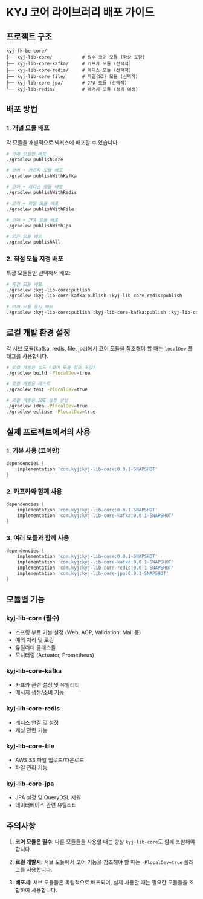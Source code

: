 # KYJ 코어 라이브러리 배포 가이드

## 프로젝트 구조

```
kyj-fk-be-core/
├── kyj-lib-core/           # 필수 코어 모듈 (항상 포함)
├── kyj-lib-core-kafka/     # 카프카 모듈 (선택적)
├── kyj-lib-core-redis/     # 레디스 모듈 (선택적)
├── kyj-lib-core-file/      # 파일(S3) 모듈 (선택적)
├── kyj-lib-core-jpa/       # JPA 모듈 (선택적)
└── kyj-lib-redis/          # 레거시 모듈 (정리 예정)
```

## 배포 방법

### 1. 개별 모듈 배포

각 모듈을 개별적으로 넥서스에 배포할 수 있습니다.

```bash
# 코어 모듈만 배포
./gradlew publishCore

# 코어 + 카프카 모듈 배포
./gradlew publishWithKafka

# 코어 + 레디스 모듈 배포
./gradlew publishWithRedis

# 코어 + 파일 모듈 배포
./gradlew publishWithFile

# 코어 + JPA 모듈 배포
./gradlew publishWithJpa

# 모든 모듈 배포
./gradlew publishAll
```

### 2. 직접 모듈 지정 배포

특정 모듈들만 선택해서 배포:

```bash
# 특정 모듈 배포
./gradlew :kyj-lib-core:publish
./gradlew :kyj-lib-core-kafka:publish :kyj-lib-core-redis:publish

# 여러 모듈 동시 배포
./gradlew :kyj-lib-core:publish :kyj-lib-core-kafka:publish :kyj-lib-core-redis:publish
```

## 로컬 개발 환경 설정

각 서브 모듈(kafka, redis, file, jpa)에서 코어 모듈을 참조해야 할 때는 `localDev` 플래그를 사용합니다.

```bash
# 로컬 개발용 빌드 (코어 모듈 참조 포함)
./gradlew build -PlocalDev=true

# 로컬 개발용 테스트
./gradlew test -PlocalDev=true

# 로컬 개발용 IDE 설정 생성
./gradlew idea -PlocalDev=true
./gradlew eclipse -PlocalDev=true
```

## 실제 프로젝트에서의 사용

### 1. 기본 사용 (코어만)

```gradle
dependencies {
    implementation 'com.kyj:kyj-lib-core:0.0.1-SNAPSHOT'
}
```

### 2. 카프카와 함께 사용

```gradle
dependencies {
    implementation 'com.kyj:kyj-lib-core:0.0.1-SNAPSHOT'
    implementation 'com.kyj:kyj-lib-core-kafka:0.0.1-SNAPSHOT'
}
```

### 3. 여러 모듈과 함께 사용

```gradle
dependencies {
    implementation 'com.kyj:kyj-lib-core:0.0.1-SNAPSHOT'
    implementation 'com.kyj:kyj-lib-core-kafka:0.0.1-SNAPSHOT'
    implementation 'com.kyj:kyj-lib-core-redis:0.0.1-SNAPSHOT'
    implementation 'com.kyj:kyj-lib-core-jpa:0.0.1-SNAPSHOT'
}
```

## 모듈별 기능

### kyj-lib-core (필수)
- 스프링 부트 기본 설정 (Web, AOP, Validation, Mail 등)
- 예외 처리 및 로깅
- 유틸리티 클래스들
- 모니터링 (Actuator, Prometheus)

### kyj-lib-core-kafka
- 카프카 관련 설정 및 유틸리티
- 메시지 생산/소비 기능

### kyj-lib-core-redis
- 레디스 연결 및 설정
- 캐싱 관련 기능

### kyj-lib-core-file
- AWS S3 파일 업로드/다운로드
- 파일 관리 기능

### kyj-lib-core-jpa
- JPA 설정 및 QueryDSL 지원
- 데이터베이스 관련 유틸리티

## 주의사항

1. **코어 모듈은 필수**: 다른 모듈들을 사용할 때는 항상 `kyj-lib-core`도 함께 포함해야 합니다.

2. **로컬 개발시**: 서브 모듈에서 코어 기능을 참조해야 할 때는 `-PlocalDev=true` 플래그를 사용합니다.

3. **배포시**: 서브 모듈들은 독립적으로 배포되며, 실제 사용할 때는 필요한 모듈들을 조합하여 사용합니다.
